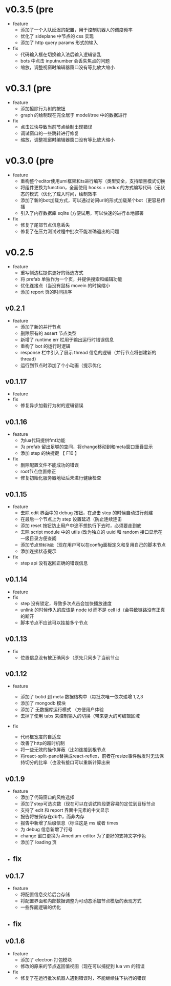 # v0.3.5 (pre
* feature
    - 添加了一个入队延迟的配置，用于控制机器人的调度频率
    - 优化了 sideplane 中节点的 css 实现
    - 添加了 http query params 形式的输入
* fix
    - 代码输入框在切换输入法后输入逻辑错乱
    - bots 中点击 inputnumber 会丢失焦点的问题
    - 缩放，调整视窗时编辑器窗口没有等比放大缩小


# v0.3.1 (pre
* feature
    - 添加擦除行为树的按钮
    - graph 的绘制现在完全居于 model/tree 中的数据进行
* fix
    - 点击过快导致当前节点绘制出现错误
    - 调试窗口的一些跳转进行修复
    - 缩放，调整视窗时编辑器窗口没有等比放大缩小

# v0.3.0 (pre
* feature
    - 重构整个editor使用umi框架和ts进行编写（类型安全，支持暗黑模式切换
    - 将组件更换为function，全面使用 hooks + redux 的方式编写代码（无状态的模式（优化了载入时间，绘制效率
    - 添加了新的bot加载方式，可以通过访问url的形式加载某个bot（更容易传播
    - 引入了内存数据库 sqlite (方便试用，可以快速的进行本地部署
* fix
    - 修复了尾部节点信息丢失
    - 修复了在压力测试过程中批次不能准确退出的问题

# v0.2.5
* feature
    - 重写侧边栏提供更好的筛选方式
    - 将 prefab 单独作为一个页，并提供搜索和编辑功能
    - 优化连接点（当没有鼠标 movein 的时候缩小
    - 添加 report 页的时间排序

## v0.2.1
* feature
    - 添加了新的并行节点
    - 删除原有的 assert 节点类型
    - 新增了 runtime err 栏用于输出运行时错误信息
    - 重构了 bot 的运行时逻辑
    - response 栏中引入了展示 thread 信息的逻辑（并行节点将创建新的 thread）
    - 运行到节点时添加了个小动画（提示优化

## v0.1.17
* feature
* fix 
    - 修复异步加载行为树的逻辑错误

## v0.1.16
* feature 
    - 为lua代码提供fmt功能
    - 为 prefab 留出足够的空间，将change移动到和meta窗口重叠显示
    - 添加 step 的快捷键 【 F10 】
* fix
    - 删除配置文件不能成功的错误
    - root节点位置修正
    - 修复初始化服务器地址后未进行健康检查

## v0.1.15
* feature
    - 去除 edit 界面中的 debug 按钮，在点击 step 的时候自动进行创建
    - 在最后一个节点上为 step 设置延迟（防止连续连击
    - 添加 reset 按钮防止用户中途不想执行下去时，必须要走到底
    - 去除 script module 中的 utils (改为独立的 uuid 和 random 接口显示在一级目录方便查阅
    - 添加节点`预制功能`（现在用户可以在config面板定义和复用自己的脚本节点
    - 添加连接状态提示
* fix 
    - step api 没有返回正确的错误信息

## v0.1.14
* feature
* fix
    - step 没有锁定，导致多次点击会加快播放速度
    - unlink 的时候传入的应该是 node id 而不是 cell id（会导致链路没有正真的断开
    - 脚本节点不应该可以挂接多个节点

## v0.1.13
* fix 
    - 位置信息没有被正确同步（原先只同步了当前节点

## v0.1.12
* feature
    - 添加了 botid 到 meta 数据结构中（每批次唯一依次递增 1,2,3
    - 添加了 mongodb 模块
    - 添加了 无数据库运行模式 （方便用户体验
    - 去掉了使用 tabs 来控制输入的切换（带来更大的可编辑区域

* fix
    - 代码框宽度的自适应
    - 改善了http的超时机制
    - 将一些无效的操作屏蔽（比如连接到根节点
    - 将react-split-pane替换成react-reflex，前者在resize事件触发时无法保持切分的比率（也没有接口可以重新计算出来

## v0.1.9
* feature
    - 添加了代码窗口的风格选择
    - 添加了step可选次数（现在可以在调试阶段更容易的定位到目标节点
    - 支持了 edit 和 report 界面中元素的中文显示
    - 报告将被保存在db中，而非内存
    - 报告中新增了后缀信息（标注这是 ms 或者 times
    - 为 debug 信息新增了行号
    - change 窗口更换为 #medium-editor 为了更好的支持文字作色
    - 添加了 loading 页
* fix
    - 

## v0.1.7
* feature
    - 将配置信息交给后台存储
    - 将配置界面和内部数据调整为可动态添加节点模版的表现方式
    - 一些界面逻辑的优化
* fix
    - 

## v0.1.6
* feature
    - 添加了 electron 打包模块
    - 修改的原来的节点返回值视图（现在可以捕捉到 lua vm 的错误
* fix
    - 修复了在运行批次机器人遇到错误时，不能继续往下执行的错误